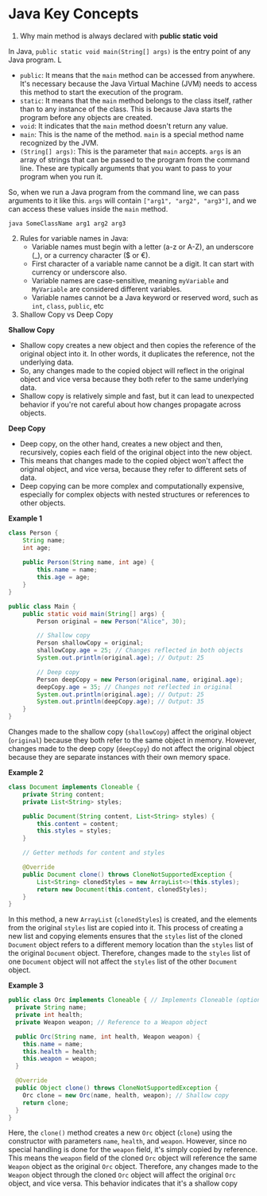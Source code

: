 # Java Key Concepts

1. Why main method is always declared with **public static void**

In Java, `public static void main(String[] args)` is the entry point of any Java program. L

* `public`: It means that the `main` method can be accessed from anywhere. It's necessary because the Java Virtual Machine (JVM) needs to access this method to start the execution of the program.
* `static`: It means that the `main` method belongs to the class itself, rather than to any instance of the class. This is because Java starts the program before any objects are created.
* `void`: It indicates that the `main` method doesn't return any value.
* `main`: This is the name of the method. `main` is a special method name recognized by the JVM.
* `(String[] args)`: This is the parameter that `main` accepts. `args` is an array of strings that can be passed to the program from the command line. These are typically arguments that you want to pass to your program when you run it.

So, when we run a Java program from the command line, we can pass arguments to it like this. `args` will contain `["arg1", "arg2", "arg3"]`, and we can access these values inside the `main` method.

```
java SomeClassName arg1 arg2 arg3
```

2. Rules for variable names in Java:
   * Variable names must begin with a letter (a-z or A-Z), an underscore (\_), or a currency character ($ or €).
   * First character of a variable name cannot be a digit. It can start with currency or underscore also.
   * Variable names are case-sensitive, meaning `myVariable` and `MyVariable` are considered different variables.
   * Variable names cannot be a Java keyword or reserved word, such as `int`, `class`, `public`, etc
3. Shallow Copy vs Deep Copy

**Shallow Copy**

* Shallow copy creates a new object and then copies the reference of the original object into it. In other words, it duplicates the reference, not the underlying data.
* So, any changes made to the copied object will reflect in the original object and vice versa because they both refer to the same underlying data.
* Shallow copy is relatively simple and fast, but it can lead to unexpected behavior if you're not careful about how changes propagate across objects.

**Deep Copy**

* Deep copy, on the other hand, creates a new object and then, recursively, copies each field of the original object into the new object.
* This means that changes made to the copied object won't affect the original object, and vice versa, because they refer to different sets of data.
* Deep copying can be more complex and computationally expensive, especially for complex objects with nested structures or references to other objects.

**Example 1**

```java
class Person {
    String name;
    int age;
    
    public Person(String name, int age) {
        this.name = name;
        this.age = age;
    }
}

public class Main {
    public static void main(String[] args) {
        Person original = new Person("Alice", 30);

        // Shallow copy
        Person shallowCopy = original;
        shallowCopy.age = 25; // Changes reflected in both objects
        System.out.println(original.age); // Output: 25

        // Deep copy
        Person deepCopy = new Person(original.name, original.age);
        deepCopy.age = 35; // Changes not reflected in original
        System.out.println(original.age); // Output: 25
        System.out.println(deepCopy.age); // Output: 35
    }
}
```

Changes made to the shallow copy (`shallowCopy`) affect the original object (`original`) because they both refer to the same object in memory. However, changes made to the deep copy (`deepCopy`) do not affect the original object because they are separate instances with their own memory space.

**Example 2**

```java
class Document implements Cloneable {
    private String content;
    private List<String> styles;

    public Document(String content, List<String> styles) {
        this.content = content;
        this.styles = styles;
    }

    // Getter methods for content and styles

    @Override
    public Document clone() throws CloneNotSupportedException {
        List<String> clonedStyles = new ArrayList<>(this.styles);
        return new Document(this.content, clonedStyles);
    }
}
```

In this method, a new `ArrayList` (`clonedStyles`) is created, and the elements from the original `styles` list are copied into it. This process of creating a new list and copying elements ensures that the `styles` list of the cloned `Document` object refers to a different memory location than the `styles` list of the original `Document` object. Therefore, changes made to the `styles` list of one `Document` object will not affect the `styles` list of the other `Document` object.

**Example 3**

```java
public class Orc implements Cloneable { // Implements Cloneable (optional)
  private String name;
  private int health;
  private Weapon weapon; // Reference to a Weapon object

  public Orc(String name, int health, Weapon weapon) {
    this.name = name;
    this.health = health;
    this.weapon = weapon;
  }

  @Override
  public Object clone() throws CloneNotSupportedException {
    Orc clone = new Orc(name, health, weapon); // Shallow copy
    return clone;
  }
}
```

Here, the `clone()` method creates a new `Orc` object (`clone`) using the constructor with parameters `name`, `health`, and `weapon`. However, since no special handling is done for the `weapon` field, it's simply copied by reference. This means the `weapon` field of the cloned `Orc` object will reference the same `Weapon` object as the original `Orc` object. Therefore, any changes made to the `Weapon` object through the cloned `Orc` object will affect the original `Orc` object, and vice versa. This behavior indicates that it's a shallow copy



